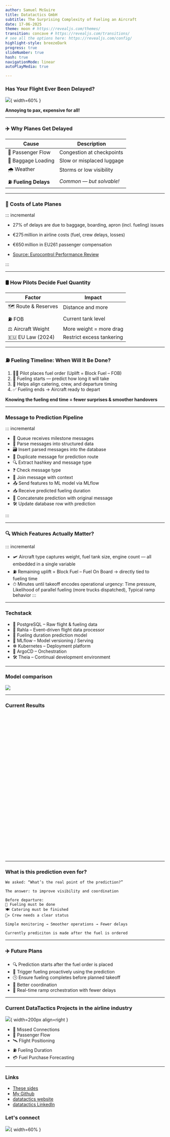 ```yaml
---
author: Samuel McGuire 
title: Datatactics GmbH
subtitle: The Surprising Complexity of Fueling an Aircraft
date: 17-06-2025
theme: moon # https://revealjs.com/themes/
transition: concave # https://revealjs.com/transitions/
# see all the options here: https://revealjs.com/config/
highlight-style: breezeDark
progress: true
slideNumber: true
hash: true
navigationMode: linear
autoPlayMedia: true

---
```


### Has Your Flight Ever Been Delayed?

![](assets/airport_delays.png){ width=60% }

**Annoying to pax, expensive for all!**

--- 

### ✈️ Why Planes Get Delayed

| Cause                  | Description                                 |
|------------------------|---------------------------------------------|
| 🚶 Passenger Flow       | Congestion at checkpoints |
| 🧳 Baggage Loading      | Slow or misplaced luggage                   |
| 🌧️ Weather              | Storms or low visibility     |
| ⛽ **Fueling Delays**   | *Common — but solvable!*       |

---

### 💸 Costs of Late Planes

::: incremental

- 27% of delays are due to baggage, boarding, apron (incl. fueling) issues
- €275 million in airline costs (fuel, crew delays, losses)
- €650 million in EU261 passenger compensation

- [Source: Eurocontrol Performance Review](https://www.eurocontrol.int/sites/default/files/2024-06/eurocontrol-performance-review-report-2023.pdf)

:::


---


### 🛢️ How Pilots Decide Fuel Quantity

| Factor                  | Impact                                         |
|--------------------------|------------------------------------------------|
| 🗺️ Route & Reserves       | Distance and more      |
| ⛽ FOB     | Current tank level               |
| ⚖️ Aircraft Weight | More weight = more drag    |
| 🇪🇺 EU Law (2024)        | Restrict excess tankering     |

---

### ⛽ Fueling Timeline: When Will It Be Done?

1. 🧑‍✈️ Pilot places fuel order (Uplift = Block Fuel – FOB)  
2. 🚛 Fueling starts — predict how long it will take
3. 🛫 Helps align catering, crew, and departure timing
4. ✅ Fueling ends → Aircraft ready to depart

**Knowing the fueling end time = fewer surprises & smoother handovers**

---


### Message to Prediction Pipeline

::: incremental
- 📨 Queue receives milestone messages
- 🧠 Parse messages into structured data
- 🗃️ Insert parsed messages into the database
- 🔁 Duplicate message for prediction route
- 🔍 Extract hashkey and message type
- ❓ Check message type
- 🧩 Join message with context
- 📤 Send features to ML model via MLflow
- 📥 Receive predicted fueling duration
- 🧾 Concatenate prediction with original message 
- 🛠️ Update database row with prediction

:::


---

### 🔍 Which Features Actually Matter?

::: incremental
- 🛩 Aircraft type captures weight, fuel tank size, engine count — all embedded in a single variable
- ⛽ Remaining uplift = Block Fuel – Fuel On Board → directly tied to fueling time
- ⏱ Minutes until takeoff encodes operational urgency: Time pressure, Likelihood of parallel fueling (more trucks dispatched), Typical ramp behavior
:::

---

### Techstack

- 🧱 PostgreSQL – Raw flight & fueling data
- 🔁 Rahla – Event-driven flight data processor
- 🧠 Fueling duration prediction model
- 🧪 MLflow – Model versioning / Serving
- ☸️ Kubernetes – Deployment platform
- 🔁 ArgoCD – Orchestration
- 🛠️ Theia – Continual development environment

---

### Model comparison

![](assets/model_comparison.png)

---

### Current Results


<iframe scrolling="no" style="border:none;" seamless="seamless" data-src="assets/absolute_error_quantiles.html" height="450" width="100%"></iframe>

---


### What is this prediction even for?

    We asked: “What’s the real point of the prediction?”

    The answer: to improve visibility and coordination

    Before departure:
    🛫 Fueling must be done
    🍽 Catering must be finished
    👨‍✈️ Crew needs a clear status

    Simple monitoring → Smoother operations → Fewer delays

    Currently prediciton is made after the fuel is ordered
---

### ✈️ Future Plans

- 🔍 Prediction starts after the fuel order is placed
- 🚀 Trigger fueling proactively using the prediction
- 🕓 Ensure fueling completes before planned takeoff
- 🤝 Better coordination 
- 🎯 Real-time ramp orchestration with fewer delays
  

---

### Current DataTactics Projects in the airline industry

![](assets/dT-blue.svg){ width=200px align=right }

- 🔁 Missed Connections
- 👥 Passenger Flow  
- 🛰️ Flight Positioning 
- ⛽ Fueling Duration 
- 💳 Fuel Purchase Forecasting

--- 


### Links

- [These sides](https://samueladamsmcguire.github.io)
- [My Github](https://github.com/samueladamsmcguire)
- [datatactics website](https://www.datatactics.de/)
- [datatactics LinkedIn](https://www.linkedin.com/company/datatactics-gmbh)

### Let's connect

![](assets/linkedin.jpg){ width=60% }


